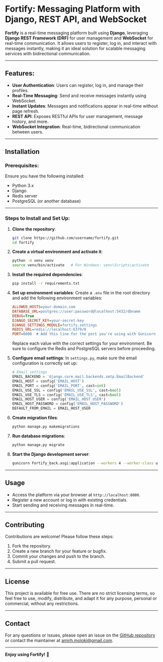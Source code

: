 # Fortify: Messaging Platform with Django, REST API, and WebSocket

**Fortify** is a real-time messaging platform built using **Django**, leveraging **Django REST Framework (DRF)** for user management and **WebSocket** for real-time communication. It allows users to register, log in, and interact with messages instantly, making it an ideal solution for scalable messaging services with bidirectional communication.

---

## Features:
- **User Authentication**: Users can register, log in, and manage their profiles.
- **Real-Time Messaging**: Send and receive messages instantly using WebSocket.
- **Instant Updates**: Messages and notifications appear in real-time without page refresh.
- **REST API**: Exposes RESTful APIs for user management, message history, and more.
- **WebSocket Integration**: Real-time, bidirectional communication between users.

---

## Installation

### Prerequisites:
Ensure you have the following installed:
- Python 3.x
- Django
- Redis server
- PostgreSQL (or another database)

---

### Steps to Install and Set Up:

1. **Clone the repository**:
   ```bash
   git clone https://github.com/username/fortify.git
   cd fortify
   ```

2. **Create a virtual environment and activate it**:
   ```bash
   python -m venv venv
   source venv/bin/activate   # For Windows: venv\Scripts\activate
   ```

3. **Install the required dependencies**:
   ```bash
   pip install -r requirements.txt
   ```

4. **Set up environment variables**:
   Create a `.env` file in the root directory and add the following environment variables:
   ```ini
   ALLOWED_HOSTS=your-domain.com
   DATABASE_URL=postgres://user:password@localhost:5432/dbname
   DEBUG=True
   DJANGO_SECRET_KEY=your-secret-key
   DJANGO_SETTINGS_MODULE=fortify.settings
   REDIS_URL=redis://localhost:6379/0
   PORT=8000  # Add this line for the port you're using with Gunicorn

   ```
   Replace each value with the correct settings for your environment. Be sure to configure the Redis and PostgreSQL servers before proceeding.

5. **Configure email settings**:
   In `settings.py`, make sure the email configuration is correctly set up:
   ```python
   # Email settings
   EMAIL_BACKEND = 'django.core.mail.backends.smtp.EmailBackend'
   EMAIL_HOST = config('EMAIL_HOST')
   EMAIL_PORT = config('EMAIL_PORT', cast=int)
   EMAIL_USE_SSL = config('EMAIL_USE_SSL', cast=bool)
   EMAIL_USE_TLS = config('EMAIL_USE_TLS', cast=bool)
   EMAIL_HOST_USER = config('EMAIL_HOST_USER')
   EMAIL_HOST_PASSWORD = config('EMAIL_HOST_PASSWORD')
   DEFAULT_FROM_EMAIL = EMAIL_HOST_USER
   ```
6. **Create migration files**:
   ```bash
   python manage.py makemigrations
   ```

7. **Run database migrations**:
   ```bash
   python manage.py migrate
   ```

8. **Start the Django development server**:
   ```bash
   gunicorn Fortify_back.asgi:application --workers 4 --worker-class uvicorn.workers.UvicornWorker --bind 0.0.0.0:$PORT
   ```

---

## Usage
- Access the platform via your browser at `http://localhost:8000`.
- Register a new account or log in with existing credentials.
- Start sending and receiving messages in real-time.

---

## Contributing
Contributions are welcome! Please follow these steps:
1. Fork the repository.
2. Create a new branch for your feature or bugfix.
3. Commit your changes and push to the branch.
4. Submit a pull request.

---

## License
This project is available for free use. There are no strict licensing terms, so feel free to use, modify, distribute, and adapt it for any purpose, personal or commercial, without any restrictions.

---

## Contact
For any questions or issues, please open an issue on the [GitHub repository](https://github.com/amirhossein-moloki/Fortify_backend-publish/) or contact the maintainer at [amirh.moloki@gmail.com](mailto:amirh.moloki@gmail.com).

---

**Enjoy using Fortify!** 🚀
